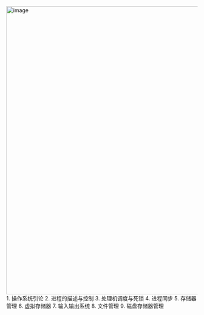 
<img width="1711" height="758" alt="image" src="https://github.com/user-attachments/assets/87539ff8-74bb-4aa5-983a-6b20d07ad2e9" />
1. 操作系统引论
2. 进程的描述与控制
3. 处理机调度与死锁
4. 进程同步
5. 存储器管理
6. 虚拟存储器
7. 输入输出系统
8. 文件管理
9. 磁盘存储器管理
